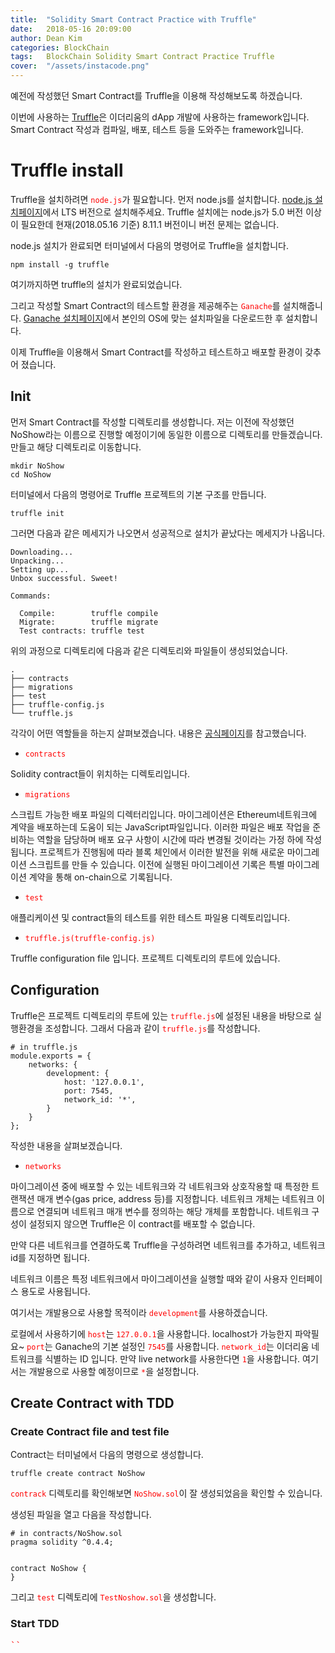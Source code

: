 ```yaml
---
title:  "Solidity Smart Contract Practice with Truffle"
date:   2018-05-16 20:09:00
author: Dean Kim
categories: BlockChain
tags:	BlockChain Solidity Smart Contract Practice Truffle
cover:  "/assets/instacode.png"
---
```


예전에 작성했던 Smart Contract를 Truffle을 이용해 작성해보도록 하겠습니다.

이번에 사용하는 [Truffle](http://truffleframework.com/)은 이더리움의 dApp 개발에 사용하는 framework입니다. 
Smart Contract 작성과 컴파일, 배포, 테스트 등을 도와주는 framework입니다.

# Truffle install

Truffle을 설치하려면 <tt style="color: #FF0000">`node.js`</tt>가 필요합니다. 먼저 node.js를 설치합니다. 
[node.js 설치페이지](https://nodejs.org/ko/)에서 LTS 버전으로 설치해주세요.
Truffle 설치에는 node.js가 5.0 버전 이상이 필요한데 현재(2018.05.16 기준) 8.11.1 버전이니 버전 문제는 없습니다.

node.js 설치가 완료되면 터미널에서 다음의 명령어로 Truffle을 설치합니다.

~~~~
npm install -g truffle
~~~~

여기까지하면 truffle의 설치가 완료되었습니다.

그리고 작성할 Smart Contract의 테스트할 환경을 제공해주는 <tt style="color: #FF0000">`Ganache`</tt>를 설치해줍니다.
[Ganache 설치페이지](https://github.com/trufflesuite/ganache/releases)에서 본인의 OS에 맞는 설치파일을 다운로드한 후 설치합니다.

이제 Truffle을 이용해서 Smart Contract를 작성하고 테스트하고 배포할 환경이 갖추어 졌습니다.

## Init

먼저 Smart Contract를 작성할 디렉토리를 생성합니다.
저는 이전에 작성했던 NoShow라는 이름으로 진행할 예정이기에 동일한 이름으로 디렉토리를 만들겠습니다.
만들고 해당 디렉토리로 이동합니다.

~~~~
mkdir NoShow
cd NoShow
~~~~

터미널에서 다음의 명령어로 Truffle 프로젝트의 기본 구조를 만듭니다.

~~~~
truffle init
~~~~

그러면 다음과 같은 메세지가 나오면서 성공적으로 설치가 끝났다는 메세지가 나옵니다.

~~~~
Downloading...
Unpacking...
Setting up...
Unbox successful. Sweet!

Commands:

  Compile:        truffle compile
  Migrate:        truffle migrate
  Test contracts: truffle test
~~~~

위의 과정으로 디렉토리에 다음과 같은 디렉토리와 파일들이 생성되었습니다.

```
.
├── contracts
├── migrations
├── test
├── truffle-config.js
└── truffle.js
```

각각이 어떤 역할들을 하는지 살펴보겠습니다. 내용은 [공식페이지](http://truffleframework.com/docs/)를 참고했습니다.

* <tt style="color: #FF0000">`contracts`</tt>

Solidity contract들이 위치하는 디렉토리입니다.

* <tt style="color: #FF0000">`migrations`</tt>

스크립트 가능한 배포 파일의 디렉터리입니다.
마이그레이션은 Ethereum네트워크에 계약을 배포하는데 도움이 되는 JavaScript파일입니다. 
이러한 파일은 배포 작업을 준비하는 역할을 담당하며 배포 요구 사항이 시간에 따라 변경될 것이라는 가정 하에 작성됩니다. 
프로젝트가 진행됨에 따라 블록 체인에서 이러한 발전을 위해 새로운 마이그레이션 스크립트를 만들 수 있습니다. 
이전에 실행된 마이그레이션 기록은 특별 마이그레이션 계약을 통해 on-chain으로 기록됩니다.

* <tt style="color: #FF0000">`test`</tt>

애플리케이션 및 contract들의 테스트를 위한 테스트 파일용 디렉토리입니다.

* <tt style="color: #FF0000">`truffle.js(truffle-config.js)`</tt>
 
Truffle configuration file 입니다. 프로젝트 디렉토리의 루트에 있습니다.

## Configuration

Truffle은 프로젝트 디렉토리의 루트에 있는 <tt style="color: #FF0000">`truffle.js`</tt>에 설정된 내용을 바탕으로 실행환경을 조성합니다.
그래서 다음과 같이 <tt style="color: #FF0000">`truffle.js`</tt>를 작성합니다.

~~~~
# in truffle.js
module.exports = {
    networks: {
        development: {
            host: '127.0.0.1',
            port: 7545,
            network_id: '*',
        }
    }
};
~~~~

작성한 내용을 살펴보겠습니다.

* <tt style="color: #FF0000">`networks`</tt>

마이그레이션 중에 배포할 수 있는 네트워크와 각 네트워크와 상호작용할 때 특정한 트랜잭션 매개 변수(gas price, address 등)를 지정합니다.
네트워크 개체는 네트워크 이름으로 연결되며 네트워크 매개 변수를 정의하는 해당 개체를 포함합니다. 네트워크 구성이 설정되지 않으면 Truffle은
이 contract를 배포할 수 없습니다.

만약 다른 네트워크를 연결하도록 Truffle을 구성하려면 네트워크를 추가하고, 네트워크 id를 지정하면 됩니다.

네트워크 이름은 특정 네트워크에서 마이그레이션을 실행할 때와 같이 사용자 인터페이스 용도로 사용됩니다.

여기서는 개발용으로 사용할 목적이라 <tt style="color: #FF0000">`development`</tt>를 사용하겠습니다.

로컬에서 사용하기에 <tt style="color: #FF0000">`host`</tt>는 <tt style="color: #FF0000">`127.0.0.1`</tt>을 사용합니다. localhost가 가능한지 파악필요~
<tt style="color: #FF0000">`port`</tt>는 Ganache의 기본 설정인 <tt style="color: #FF0000">`7545`</tt>를 사용합니다.
<tt style="color: #FF0000">`network_id`</tt>는 이더리움 네트워크를 식별하는 ID 입니다. 만약 live network를 사용한다면 <tt style="color: #FF0000">`1`</tt>을 사용합니다.
여기서는 개발용으로 사용할 예정이므로 <tt style="color: #FF0000">`*`</tt>을 설정합니다.

## Create Contract with TDD

### Create Contract file and test file

Contract는 터미널에서 다음의 명령으로 생성합니다.

~~~~
truffle create contract NoShow
~~~~

<tt style="color: #FF0000">`contrack`</tt> 디렉토리를 확인해보면 <tt style="color: #FF0000">`NoShow.sol`</tt>이 잘 생성되었음을 확인할 수 있습니다.

생성된 파일을 열고 다음을 작성합니다.

~~~~
# in contracts/NoShow.sol
pragma solidity ^0.4.4;


contract NoShow {
}
~~~~

그리고 <tt style="color: #FF0000">`test`</tt> 디렉토리에 <tt style="color: #FF0000">`TestNoshow.sol`</tt>을 생성합니다.

### Start TDD



<tt style="color: #FF0000">``</tt>